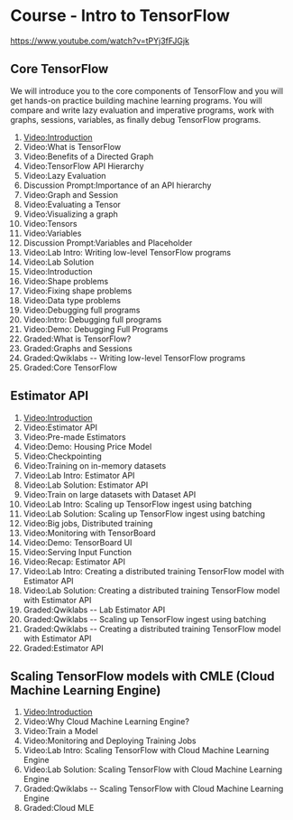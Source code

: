 # Course - Intro to TensorFlow

https://www.youtube.com/watch?v=tPYj3fFJGjk

## Core TensorFlow

We will introduce you to the core components of TensorFlow and you will get hands-on practice building machine learning programs. You will compare and write lazy evaluation and imperative programs, work with graphs, sessions, variables, as finally debug TensorFlow programs.

1. [Video:Introduction](https://www.coursera.org/lecture/intro-tensorflow/introduction-xFttW)
2. Video:What is TensorFlow
3. Video:Benefits of a Directed Graph
4. Video:TensorFlow API Hierarchy
5. Video:Lazy Evaluation
6. Discussion Prompt:Importance of an API hierarchy
7. Video:Graph and Session
8. Video:Evaluating a Tensor
9. Video:Visualizing a graph
10. Video:Tensors
11. Video:Variables
12. Discussion Prompt:Variables and Placeholder
13. Video:Lab Intro: Writing low-level TensorFlow programs
14. Video:Lab Solution
15. Video:Introduction
16. Video:Shape problems
17. Video:Fixing shape problems
18. Video:Data type problems
19. Video:Debugging full programs
20. Video:Intro: Debugging full programs
21. Video:Demo: Debugging Full Programs
22. Graded:What is TensorFlow?
23. Graded:Graphs and Sessions
24. Graded:Qwiklabs -- Writing low-level TensorFlow programs
25. Graded:Core TensorFlow

## Estimator API

1. [Video:Introduction](https://www.coursera.org/lecture/intro-tensorflow/introduction-ghJIP)
2. Video:Estimator API
3. Video:Pre-made Estimators
4. Video:Demo: Housing Price Model
5. Video:Checkpointing
6. Video:Training on in-memory datasets
7. Video:Lab Intro: Estimator API
8. Video:Lab Solution: Estimator API
9. Video:Train on large datasets with Dataset API
10. Video:Lab Intro: Scaling up TensorFlow ingest using batching
11. Video:Lab Solution: Scaling up TensorFlow ingest using batching
12. Video:Big jobs, Distributed training
13. Video:Monitoring with TensorBoard
14. Video:Demo: TensorBoard UI
15. Video:Serving Input Function
16. Video:Recap: Estimator API
17. Video:Lab Intro: Creating a distributed training TensorFlow model with Estimator API
18. Video:Lab Solution: Creating a distributed training TensorFlow model with Estimator API
19. Graded:Qwiklabs -- Lab Estimator API
20. Graded:Qwiklabs -- Scaling up TensorFlow ingest using batching
21. Graded:Qwiklabs -- Creating a distributed training TensorFlow model with Estimator API
22. Graded:Estimator API

## Scaling TensorFlow models with CMLE (Cloud Machine Learning Engine)

1. [Video:Introduction](https://www.coursera.org/lecture/intro-tensorflow/introduction-oygc7)
2. Video:Why Cloud Machine Learning Engine?
3. Video:Train a Model
4. Video:Monitoring and Deploying Training Jobs
5. Video:Lab Intro: Scaling TensorFlow with Cloud Machine Learning Engine
6. Video:Lab Solution: Scaling TensorFlow with Cloud Machine Learning Engine
7. Graded:Qwiklabs -- Scaling TensorFlow with Cloud Machine Learning Engine
8. Graded:Cloud MLE
